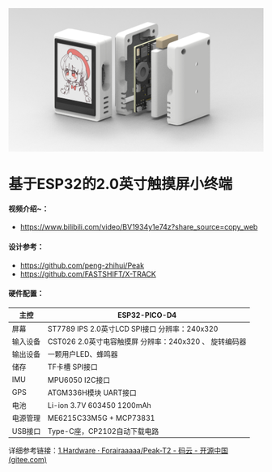 ![](https://raw.githubusercontent.com/Forairaaaaa/Peak-T2/master/5.Pics/Peak-T2.28_s.png)


# 基于ESP32的2.0英寸触摸屏小终端

#### 视频介绍~：

- https://www.bilibili.com/video/BV1934y1e74z?share_source=copy_web

#### 设计参考：

- https://github.com/peng-zhihui/Peak
- https://github.com/FASTSHIFT/X-TRACK

#### 硬件配置：

| 主控     | ESP32-PICO-D4                                             |
| -------- | --------------------------------------------------------- |
| 屏幕     | ST7789 IPS 2.0英寸LCD  SPI接口   分辨率：240x320          |
| 输入设备 | CST026 2.0英寸电容触摸屏  分辨率：240x320  、  旋转编码器 |
| 输出设备 | 一颗用户LED、蜂鸣器                                       |
| 储存     | TF卡槽  SPI接口                                           |
| IMU      | MPU6050  I2C接口                                          |
| GPS      | ATGM336H模块  UART接口                                    |
| 电池     | Li-ion 3.7V 603450 1200mAh                                |
| 电源管理 | ME6215C33M5G + MCP73831                                   |
| USB接口  | Type-C座，CP2102自动下载电路                              |

详细参考链接：[1.Hardware · Forairaaaaa/Peak-T2 - 码云 - 开源中国 (gitee.com)](https://gitee.com/forairaaaaa/peak-t2/tree/master/1.Hardware)






